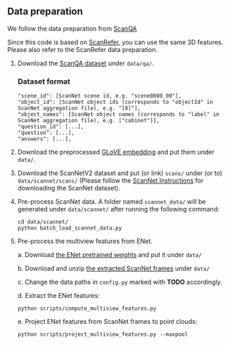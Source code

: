 ## Data preparation

We follow the data preparation from [ScanQA](https://github.com/ATR-DBI/ScanQA/)

Since this code is based on [ScanRefer](https://github.com/daveredrum/ScanRefer), you can use the same 3D features. Please also refer to the ScanRefer data preparation.


1. Download the [ScanQA dataset](https://drive.google.com/drive/folders/1-21A3TBE0QuofEwDg5oDz2z0HEdbVgL2?usp=sharing) under `data/qa/`. 

    ### Dataset format
    ```shell
    "scene_id": [ScanNet scene id, e.g. "scene0000_00"],
    "object_id": [ScanNet object ids (corresponds to "objectId" in ScanNet aggregation file), e.g. "[8]"],
    "object_names": [ScanNet object names (corresponds to "label" in ScanNet aggregation file), e.g. ["cabinet"]],
    "question_id": [...],
    "question": [...],
    "answers": [...],
    ```

2. Download the preprocessed [GLoVE embedding](http://kaldir.vc.in.tum.de/glove.p) and put them under `data/`.
3. Download the ScanNetV2 dataset and put (or link) `scans/` under (or to) `data/scannet/scans/` (Please follow the [ScanNet Instructions](data/scannet/README.md) for downloading the ScanNet dataset).
4. Pre-process ScanNet data. A folder named `scannet_data/` will be generated under `data/scannet/` after running the following command:
    ```shell
    cd data/scannet/
    python batch_load_scannet_data.py
    ```
<!-- 5. (Optional) Download the preprocessed [multiview features (~36GB)](http://kaldir.vc.in.tum.de/enet_feats.hdf5) and put it under `data/scannet/scannet_data/`. -->
5. Pre-process the multiview features from ENet. 

    a. Download [the ENet pretrained weights](http://kaldir.vc.in.tum.de/ScanRefer/scannetv2_enet.pth) and put it under `data/`
    
    b. Download and unzip [the extracted ScanNet frames](http://kaldir.vc.in.tum.de/3dsis/scannet_train_images.zip) under `data/`

    c. Change the data paths in `config.py` marked with __TODO__ accordingly.

    d. Extract the ENet features:
    ```shell
    python scripts/compute_multiview_features.py
    ```

    e. Project ENet features from ScanNet frames to point clouds:
    ```shell
    python scripts/project_multiview_features.py --maxpool
    ```

